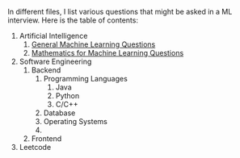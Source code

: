 In different files, I list various questions that might be asked in a ML interview. Here is the table of contents:

1. Artificial Intelligence
   1. [General Machine Learning Questions](https://github.com/ericyang1029/MyInterView/blob/master/list_of_questions_machine_learning.md)
   2. [Mathematics for Machine Learning Questions](https://github.com/ericyang1029/MyInterView/blob/master/list_of_questions_mathematics.md)
2. Software Engineering
   1. Backend
      1. Programming Languages
         1. Java
         2. Python
         3. C/C++
      2. Database
      3. Operating Systems
      4. 
    2. Frontend
 3. Leetcode